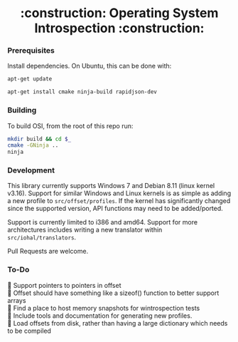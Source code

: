 <h1 align="center">:construction: Operating System Introspection :construction:</h1>

### Prerequisites

Install dependencies. On Ubuntu, this can be done with:

```bash
apt-get update

apt-get install cmake ninja-build rapidjson-dev
```

### Building

To build OSI, from the root of this repo run:

```bash
mkdir build && cd $_
cmake -GNinja ..
ninja
```

### Development

This library currently supports Windows 7 and Debian 8.11 (linux kernel v3.16).
Support for similar Windows and Linux kernels is as simple as adding a new profile to `src/offset/profiles`.
If the kernel has significantly changed since the supported version, API functions may need to be added/ported.

Support is currently limited to i386 and amd64. Support for more architectures includes writing
a new translator within `src/iohal/translators`.

Pull Requests are welcome.

### To-Do

:pushpin: Support pointers to pointers in offset  
:pushpin: Offset should have something like a sizeof() function to better support arrays  
:pushpin: Find a place to host memory snapshots for wintrospection tests  
:pushpin: Include tools and documentation for generating new profiles.  
:pushpin: Load offsets from disk, rather than having a large dictionary which needs to be compiled   

